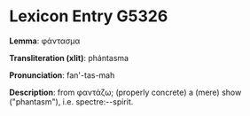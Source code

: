 # Lexicon Entry G5326

**Lemma**: φάντασμα

**Transliteration (xlit)**: phántasma

**Pronunciation**: fan'-tas-mah

**Description**:
from φαντάζω; (properly concrete) a (mere) show ("phantasm"), i.e. spectre:--spirit.
